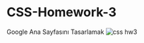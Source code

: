 # CSS-Homework-3
Google Ana Sayfasını Tasarlamak
![css hw3](https://user-images.githubusercontent.com/97365978/172491858-fb882d0d-a337-4d74-a7fa-278b2c516981.png)
